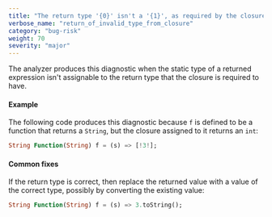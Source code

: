 ```yaml
---
title: "The return type '{0}' isn't a '{1}', as required by the closure's context."
verbose_name: "return_of_invalid_type_from_closure"
category: "bug-risk"
weight: 70
severity: "major"
---
```

The analyzer produces this diagnostic when the static type of a returned
expression isn't assignable to the return type that the closure is required
to have.

#### Example

The following code produces this diagnostic because `f` is defined to be a
function that returns a `String`, but the closure assigned to it returns an
`int`:

```dart
String Function(String) f = (s) => [!3!];
```

#### Common fixes

If the return type is correct, then replace the returned value with a value
of the correct type, possibly by converting the existing value:

```dart
String Function(String) f = (s) => 3.toString();
```
